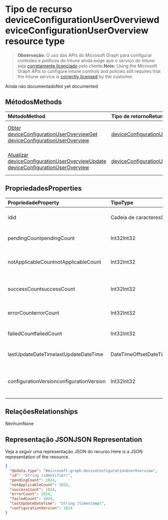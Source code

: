 # <a name="deviceconfigurationuseroverview-resource-type"></a><span data-ttu-id="30916-101">Tipo de recurso deviceConfigurationUserOverview</span><span class="sxs-lookup"><span data-stu-id="30916-101">deviceConfigurationUserOverview resource type</span></span>

> <span data-ttu-id="30916-102">**Observação:** O uso das APIs do Microsoft Graph para configurar controles e políticas do Intune ainda exige que o serviço do Intune seja [corretamente licenciado](https://go.microsoft.com/fwlink/?linkid=839381) pelo cliente.</span><span class="sxs-lookup"><span data-stu-id="30916-102">**Note:** Using the Microsoft Graph APIs to configure Intune controls and policies still requires that the Intune service is [correctly licensed](https://go.microsoft.com/fwlink/?linkid=839381) by the customer.</span></span>

<span data-ttu-id="30916-103">Ainda não documentado</span><span class="sxs-lookup"><span data-stu-id="30916-103">Not yet documented</span></span>
## <a name="methods"></a><span data-ttu-id="30916-104">Métodos</span><span class="sxs-lookup"><span data-stu-id="30916-104">Methods</span></span>
|<span data-ttu-id="30916-105">Método</span><span class="sxs-lookup"><span data-stu-id="30916-105">Method</span></span>|<span data-ttu-id="30916-106">Tipo de retorno</span><span class="sxs-lookup"><span data-stu-id="30916-106">Return Type</span></span>|<span data-ttu-id="30916-107">Descrição</span><span class="sxs-lookup"><span data-stu-id="30916-107">Description</span></span>|
|:---|:---|:---|
|[<span data-ttu-id="30916-108">Obter deviceConfigurationUserOverview</span><span class="sxs-lookup"><span data-stu-id="30916-108">Get deviceConfigurationUserOverview</span></span>](../api/intune_deviceconfig_deviceconfigurationuseroverview_get.md)|[<span data-ttu-id="30916-109">deviceConfigurationUserOverview</span><span class="sxs-lookup"><span data-stu-id="30916-109">deviceConfigurationUserOverview</span></span>](../resources/intune_deviceconfig_deviceconfigurationuseroverview.md)|<span data-ttu-id="30916-110">Ler propriedades e relações de objetos de [deviceConfigurationUserOverview](../resources/intune_deviceconfig_deviceconfigurationuseroverview.md).</span><span class="sxs-lookup"><span data-stu-id="30916-110">Read properties and relationships of the [deviceConfigurationUserOverview](../resources/intune_deviceconfig_deviceconfigurationuseroverview.md) object.</span></span>|
|[<span data-ttu-id="30916-111">Atualizar deviceConfigurationUserOverview</span><span class="sxs-lookup"><span data-stu-id="30916-111">Update deviceConfigurationUserOverview</span></span>](../api/intune_deviceconfig_deviceconfigurationuseroverview_update.md)|[<span data-ttu-id="30916-112">deviceConfigurationUserOverview</span><span class="sxs-lookup"><span data-stu-id="30916-112">deviceConfigurationUserOverview</span></span>](../resources/intune_deviceconfig_deviceconfigurationuseroverview.md)|<span data-ttu-id="30916-113">Atualizar as propriedades de um objeto de [deviceConfigurationUserOverview](../resources/intune_deviceconfig_deviceconfigurationuseroverview.md).</span><span class="sxs-lookup"><span data-stu-id="30916-113">Update the properties of a [deviceConfigurationUserOverview](../resources/intune_deviceconfig_deviceconfigurationuseroverview.md) object.</span></span>|

## <a name="properties"></a><span data-ttu-id="30916-114">Propriedades</span><span class="sxs-lookup"><span data-stu-id="30916-114">Properties</span></span>
|<span data-ttu-id="30916-115">Propriedade</span><span class="sxs-lookup"><span data-stu-id="30916-115">Property</span></span>|<span data-ttu-id="30916-116">Tipo</span><span class="sxs-lookup"><span data-stu-id="30916-116">Type</span></span>|<span data-ttu-id="30916-117">Descrição</span><span class="sxs-lookup"><span data-stu-id="30916-117">Description</span></span>|
|:---|:---|:---|
|<span data-ttu-id="30916-118">id</span><span class="sxs-lookup"><span data-stu-id="30916-118">id</span></span>|<span data-ttu-id="30916-119">Cadeia de caracteres</span><span class="sxs-lookup"><span data-stu-id="30916-119">String</span></span>|<span data-ttu-id="30916-120">Chave da entidade.</span><span class="sxs-lookup"><span data-stu-id="30916-120">Key of the entity.</span></span>|
|<span data-ttu-id="30916-121">pendingCount</span><span class="sxs-lookup"><span data-stu-id="30916-121">pendingCount</span></span>|<span data-ttu-id="30916-122">Int32</span><span class="sxs-lookup"><span data-stu-id="30916-122">Int32</span></span>|<span data-ttu-id="30916-123">Número de usuários pendentes</span><span class="sxs-lookup"><span data-stu-id="30916-123">Number of pending Users</span></span>|
|<span data-ttu-id="30916-124">notApplicableCount</span><span class="sxs-lookup"><span data-stu-id="30916-124">notApplicableCount</span></span>|<span data-ttu-id="30916-125">Int32</span><span class="sxs-lookup"><span data-stu-id="30916-125">Int32</span></span>|<span data-ttu-id="30916-126">Número de usuários não aplicáveis</span><span class="sxs-lookup"><span data-stu-id="30916-126">Number of not applicable users.</span></span>|
|<span data-ttu-id="30916-127">successCount</span><span class="sxs-lookup"><span data-stu-id="30916-127">successCount</span></span>|<span data-ttu-id="30916-128">Int32</span><span class="sxs-lookup"><span data-stu-id="30916-128">Int32</span></span>|<span data-ttu-id="30916-129">Número de usuários bem-sucedidos</span><span class="sxs-lookup"><span data-stu-id="30916-129">Number of succeeded Users</span></span>|
|<span data-ttu-id="30916-130">errorCount</span><span class="sxs-lookup"><span data-stu-id="30916-130">errorCount</span></span>|<span data-ttu-id="30916-131">Int32</span><span class="sxs-lookup"><span data-stu-id="30916-131">Int32</span></span>|<span data-ttu-id="30916-132">Número de usuários com erro</span><span class="sxs-lookup"><span data-stu-id="30916-132">Number of error Users</span></span>|
|<span data-ttu-id="30916-133">failedCount</span><span class="sxs-lookup"><span data-stu-id="30916-133">failedCount</span></span>|<span data-ttu-id="30916-134">Int32</span><span class="sxs-lookup"><span data-stu-id="30916-134">Int32</span></span>|<span data-ttu-id="30916-135">Número de usuários com falhas</span><span class="sxs-lookup"><span data-stu-id="30916-135">Number of failed Users</span></span>|
|<span data-ttu-id="30916-136">lastUpdateDateTime</span><span class="sxs-lookup"><span data-stu-id="30916-136">lastUpdateDateTime</span></span>|<span data-ttu-id="30916-137">DateTimeOffset</span><span class="sxs-lookup"><span data-stu-id="30916-137">DateTimeOffset</span></span>|<span data-ttu-id="30916-138">Hora da última atualização</span><span class="sxs-lookup"><span data-stu-id="30916-138">Last update time</span></span>|
|<span data-ttu-id="30916-139">configurationVersion</span><span class="sxs-lookup"><span data-stu-id="30916-139">configurationVersion</span></span>|<span data-ttu-id="30916-140">Int32</span><span class="sxs-lookup"><span data-stu-id="30916-140">Int32</span></span>|<span data-ttu-id="30916-141">Versão da política para essa visão geral</span><span class="sxs-lookup"><span data-stu-id="30916-141">Version of the policy for that overview</span></span>|

## <a name="relationships"></a><span data-ttu-id="30916-142">Relações</span><span class="sxs-lookup"><span data-stu-id="30916-142">Relationships</span></span>
<span data-ttu-id="30916-143">Nenhum</span><span class="sxs-lookup"><span data-stu-id="30916-143">None</span></span>
## <a name="json-representation"></a><span data-ttu-id="30916-144">Representação JSON</span><span class="sxs-lookup"><span data-stu-id="30916-144">JSON Representation</span></span>
<span data-ttu-id="30916-145">Veja a seguir uma representação JSON do recurso.</span><span class="sxs-lookup"><span data-stu-id="30916-145">Here is a JSON representation of the resource.</span></span>
<!--{
  "blockType": "resource",
  "keyProperty": "id",
  "baseType": "microsoft.graph.entity",
  "@odata.type": "microsoft.graph.deviceConfigurationUserOverview"
}-->
``` json
{
  "@odata.type": "#microsoft.graph.deviceConfigurationUserOverview",
  "id": "String (identifier)",
  "pendingCount": 1024,
  "notApplicableCount": 1024,
  "successCount": 1024,
  "errorCount": 1024,
  "failedCount": 1024,
  "lastUpdateDateTime": "String (timestamp)",
  "configurationVersion": 1024
}
```



